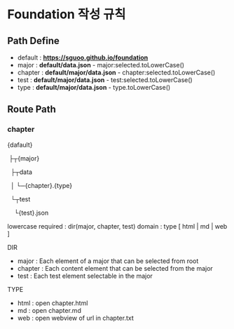 # Foundation 작성 규칙

## Path Define

- default : **https://sguoo.github.io/foundation**
- major : **default/data.json** - major:selected.toLowerCase()
- chapter : **default/major/data.json** - chapter:selected.toLowerCase()
- test : **default/major/data.json** - test:selected.toLowerCase()
- type : **default/major/data.json** - type.toLowerCase()

## Route Path
### chapter
{dafault}

&nbsp;├┬{major}

&nbsp;&nbsp;├┬data
 
&nbsp;&nbsp;│&nbsp;└─{chapter}.{type}
  
&nbsp;&nbsp;└┬test
 
&nbsp;&nbsp; &nbsp;└{test}.json

lowercase required : dir(major, chapter, test) domain : type [ html | md | web ]

DIR
- major : Each element of a major that can be selected from root
- chapter : Each content element that can be selected from the major
- test : Each test element selectable in the major

TYPE
- html : open chapter.html
- md : open chapter.md
- web : open webview of url in chapter.txt

